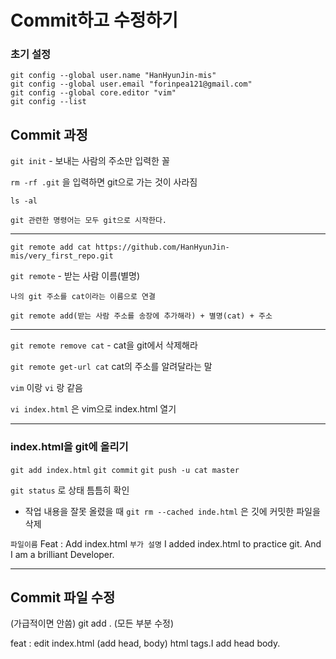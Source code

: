 # Commit하고 수정하기

### 초기 설정
```
git config --global user.name "HanHyunJin-mis"
git config --global user.email "forinpea121@gmail.com"
git config --global core.editor "vim"
git config --list 
```

## Commit 과정
`git init`  - 보내는 사람의 주소만 입력한 꼴


`rm -rf .git` 을 입력하면 git으로 가는 것이 사라짐

`ls -al`
```
git 관련한 명령어는 모두 git으로 시작한다.
``` 
***

`git remote add cat https://github.com/HanHyunJin-mis/very_first_repo.git`

`git remote` - 받는 사람 이름(별명)

```
나의 git 주소를 cat이라는 이름으로 연결

git remote add(받는 사람 주소를 송장에 추가해라) + 별명(cat) + 주소
```

***
`git remote remove cat` - cat을 git에서 삭제해라

`git remote get-url cat` cat의 주소를 알려달라는 말



`vim` 이랑 `vi` 랑 같음

`vi index.html` 은 vim으로 index.html 열기

***
### index.html을 git에 올리기

`git add index.html`
`git commit`
`git push -u cat master`

`git status` 로 상태 틈틈히 확인


- 작업 내용을 잘못 올렸을 때
`git rm --cached inde.html` 은 깃에 커밋한 파일을 삭제


`파일이름` Feat : Add index.html
`부가 설명`  I added index.html to practice git. And I am a brilliant Developer.


***
## Commit 파일 수정

(가급적이면 안씀)
git add . (모든 부분 수정)

feat : edit index.html (add head, body)
html tags.I add head body.
